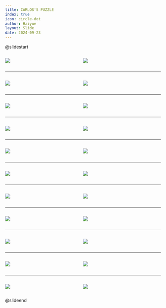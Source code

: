 ```yaml
---
title: CARLOS'S PUZZLE
index: true
icon: circle-dot
author: Haiyue
layout: Slide
date: 2024-09-23
---
```

 
@slidestart

<div style="display:flex">
<div style="flex:1">

![](https://raw.githubusercontent.com/yclord/reading/refs/heads/master/english/Level-T/CARLOS'S%20PUZZLE/001.webp)
</div>
<div style="flex:1">

![](https://raw.githubusercontent.com/yclord/reading/refs/heads/master/english/Level-T/CARLOS'S%20PUZZLE/002.webp)
</div>
</div>

---

<div style="display:flex">
<div style="flex:1">

![](https://raw.githubusercontent.com/yclord/reading/refs/heads/master/english/Level-T/CARLOS'S%20PUZZLE/003.webp)
</div>
<div style="flex:1">

![](https://raw.githubusercontent.com/yclord/reading/refs/heads/master/english/Level-T/CARLOS'S%20PUZZLE/004.webp)
</div>
</div>

---

<div style="display:flex">
<div style="flex:1">

![](https://raw.githubusercontent.com/yclord/reading/refs/heads/master/english/Level-T/CARLOS'S%20PUZZLE/005.webp)
</div>
<div style="flex:1">

![](https://raw.githubusercontent.com/yclord/reading/refs/heads/master/english/Level-T/CARLOS'S%20PUZZLE/006.webp)
</div>
</div>

---

<div style="display:flex">
<div style="flex:1">

![](https://raw.githubusercontent.com/yclord/reading/refs/heads/master/english/Level-T/CARLOS'S%20PUZZLE/007.webp)
</div>
<div style="flex:1">

![](https://raw.githubusercontent.com/yclord/reading/refs/heads/master/english/Level-T/CARLOS'S%20PUZZLE/008.webp)
</div>
</div>

---

<div style="display:flex">
<div style="flex:1">

![](https://raw.githubusercontent.com/yclord/reading/refs/heads/master/english/Level-T/CARLOS'S%20PUZZLE/009.webp)
</div>
<div style="flex:1">

![](https://raw.githubusercontent.com/yclord/reading/refs/heads/master/english/Level-T/CARLOS'S%20PUZZLE/010.webp)
</div>
</div>

---

<div style="display:flex">
<div style="flex:1">

![](https://raw.githubusercontent.com/yclord/reading/refs/heads/master/english/Level-T/CARLOS'S%20PUZZLE/011.webp)
</div>
<div style="flex:1">

![](https://raw.githubusercontent.com/yclord/reading/refs/heads/master/english/Level-T/CARLOS'S%20PUZZLE/012.webp)
</div>
</div>

---

<div style="display:flex">
<div style="flex:1">

![](https://raw.githubusercontent.com/yclord/reading/refs/heads/master/english/Level-T/CARLOS'S%20PUZZLE/013.webp)
</div>
<div style="flex:1">

![](https://raw.githubusercontent.com/yclord/reading/refs/heads/master/english/Level-T/CARLOS'S%20PUZZLE/014.webp)
</div>
</div>

---

<div style="display:flex">
<div style="flex:1">

![](https://raw.githubusercontent.com/yclord/reading/refs/heads/master/english/Level-T/CARLOS'S%20PUZZLE/015.webp)
</div>
<div style="flex:1">

![](https://raw.githubusercontent.com/yclord/reading/refs/heads/master/english/Level-T/CARLOS'S%20PUZZLE/016.webp)
</div>
</div>

---

<div style="display:flex">
<div style="flex:1">

![](https://raw.githubusercontent.com/yclord/reading/refs/heads/master/english/Level-T/CARLOS'S%20PUZZLE/017.webp)
</div>
<div style="flex:1">

![](https://raw.githubusercontent.com/yclord/reading/refs/heads/master/english/Level-T/CARLOS'S%20PUZZLE/018.webp)
</div>
</div>

---

<div style="display:flex">
<div style="flex:1">

![](https://raw.githubusercontent.com/yclord/reading/refs/heads/master/english/Level-T/CARLOS'S%20PUZZLE/019.webp)
</div>
<div style="flex:1">

![](https://raw.githubusercontent.com/yclord/reading/refs/heads/master/english/Level-T/CARLOS'S%20PUZZLE/020.webp)
</div>
</div>

---

<div style="display:flex">
<div style="flex:1">

![](https://raw.githubusercontent.com/yclord/reading/refs/heads/master/english/Level-T/CARLOS'S%20PUZZLE/021.webp)
</div>
<div style="flex:1">

![](https://raw.githubusercontent.com/yclord/reading/refs/heads/master/english/Level-T/CARLOS'S%20PUZZLE/022.webp)
</div>
</div>

@slideend